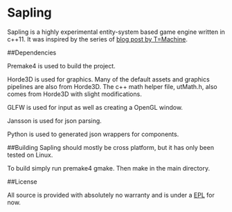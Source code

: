 Sapling
=======

Sapling is a highly experimental entity-system based game engine written in c++11.
It was inspired by the series of [blog post by T=Machine](http://t-machine.org/index.php/2007/09/03/entity-systems-are-the-future-of-mmog-development-part-1/).

##Dependencies

Premake4 is used to build the project.

Horde3D is used for graphics. Many of the default assets and graphics pipelines are also from Horde3D. The c++ math helper file, utMath.h, also comes from Horde3D with slight modifications.

GLFW is used for input as well as creating a OpenGL window.

Jansson is used for json parsing.

Python is used to generated json wrappers for components.

##Building
Sapling should mostly be cross platform, but it has only been tested on Linux.

To build simply run premake4 gmake. Then make in the main directory.

##License

All source is provided with absolutely no warranty and is under a [EPL](http://www.eclipse.org/legal/epl-v10.html) for now.
